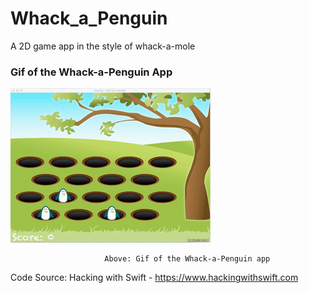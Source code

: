 # Whack_a_Penguin

A 2D game app in the style of whack-a-mole

### Gif of the Whack-a-Penguin App

![](AppScreenShots/Whack_a_Penguib.gif)

                         Above: Gif of the Whack-a-Penguin app

Code Source: Hacking with Swift - https://www.hackingwithswift.com





